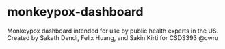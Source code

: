 # monkeypox-dashboard
Monkeypox dashboard intended for use by public health experts in the US. Created by Saketh Dendi, Felix Huang, and Sakin Kirti for CSDS393 @cwru

